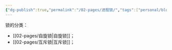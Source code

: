 ```yaml
---
{"dg-publish":true,"permalink":"/02-pages/进程锁/","tags":["personal/blog","os/process","os/thread"]}
---
```


锁的分类：
 - [[02-pages/自旋锁\|自旋锁]]；
 - [[02-pages/互斥锁\|互斥锁]]；

